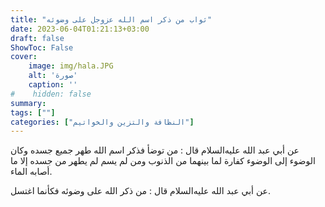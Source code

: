 ```yaml
---
title: "ثواب من ذكر اسم الله عزوجل على وضوئه"
date: 2023-06-04T01:21:13+03:00
draft: false
ShowToc: False
cover:
    image: img/hala.JPG
    alt: 'صورة'
    caption: ''
#    hidden: false
summary: 
tags: [""]
categories: ["النظافة والتزين والخواتيم"]
---
```

عن أبي عبد الله عليه‌السلام قال : من توضأ فذكر
اسم الله طهر جميع جسده وكان الوضوء إلى الوضوء كفارة لما بينهما من
الذنوب ومن لم يسم لم يطهر من جسده إلا ما أصابه الماء.

عن أبي عبد الله عليه‌السلام قال :
من ذكر الله على وضوئه فكأنما اغتسل.

